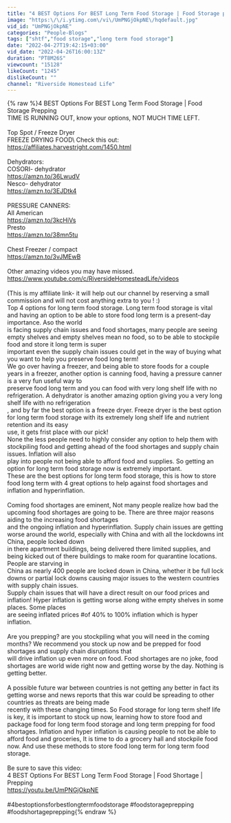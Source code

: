 ```yaml
---
title: "4 BEST Options For BEST Long Term Food Storage | Food Storage prepping"
image: "https:\/\/i.ytimg.com\/vi\/UmPNGjOkpNE\/hqdefault.jpg"
vid_id: "UmPNGjOkpNE"
categories: "People-Blogs"
tags: ["shtf","food storage","long term food storage"]
date: "2022-04-27T19:42:15+03:00"
vid_date: "2022-04-26T16:00:13Z"
duration: "PT8M26S"
viewcount: "15128"
likeCount: "1245"
dislikeCount: ""
channel: "Riverside Homestead Life"
---
```

{% raw %}4 BEST Options For BEST Long Term Food Storage | Food Storage Prepping<br />TIME IS RUNNING OUT, know your options, NOT MUCH TIME LEFT.<br /><br />Top Spot / Freeze Dryer<br /> FREEZE DRYING FOOD\ Check this out:<br /><a rel="nofollow" target="blank" href="https://affiliates.harvestright.com/1450.html">https://affiliates.harvestright.com/1450.html</a><br /><br />Dehydrators:<br />COSORI- dehydrator<br /><a rel="nofollow" target="blank" href="https://amzn.to/36LwudV">https://amzn.to/36LwudV</a><br />Nesco- dehydrator<br /><a rel="nofollow" target="blank" href="https://amzn.to/3EJDtk4">https://amzn.to/3EJDtk4</a><br /><br />PRESSURE CANNERS:<br />All American<br /><a rel="nofollow" target="blank" href="https://amzn.to/3kcHiVs">https://amzn.to/3kcHiVs</a><br />Presto<br /><a rel="nofollow" target="blank" href="https://amzn.to/38mn5tu">https://amzn.to/38mn5tu</a><br /><br />Chest Freezer / compact<br /><a rel="nofollow" target="blank" href="https://amzn.to/3vJMEwB">https://amzn.to/3vJMEwB</a><br /><br />Other amazing videos you may have missed.<br /><a rel="nofollow" target="blank" href="https://www.youtube.com/c/RiversideHomesteadLife/videos">https://www.youtube.com/c/RiversideHomesteadLife/videos</a><br /><br />(This is my affiliate link- it will help out our channel by reserving a small commission and will not cost anything extra to you ! :)<br />Top 4 options for long term food storage.  Long term food storage is vital and having an option to be able to store food long term is a present-day importance.  Aso the world<br />is facing supply chain issues and food shortages, many people are seeing empty shelves and empty shelves mean no food, so to be able to stockpile food and store it long term is super<br />important even the supply chain issues could get in the way of buying what you want to help you preserve food long term!  <br />We go over having a freezer, and being able to store foods for a couple years in a freezer, another option is canning food, having a pressure canner is a very fun useful way to <br />preserve food long term and you can food with very long shelf life with no refrigeration.  A dehydrator is another amazing option giving you a very long shelf life with no refrigeration<br />, and by far the best option is a freeze dryer. Freeze dryer is the best option for long term food storage with its extremely long shelf life and nutrient retention and its easy<br />use, it gets frist place with our pick!<br />None the less people need to highly consider any option to help them with stockpiling food and getting ahead of the food shortages and supply chain issues.  Inflation will also<br />play into people not being able to afford food and supplies.   So getting an option for long term food storage now is extremely important.<br />These are the best options for long term food storage, this is how to store food long term with 4 great options to help against food shortages and inflation and hyperinflation.<br /> <br />Coming food shortages are eminent, Not many people realize how bad the upcoming food shortages are going to be.  There are three major reasons aiding to the increasing food shortages<br />and the ongoing inflation and hyperinflation.  Supply chain issues are getting worse around the world, especially with China and with all the lockdowns int China, people locked down<br />in there apartment buildings, being delivered there limited supplies, and being kicked out of there buildings to make room for quarantine locations.  People are starving in <br />China as nearly 400 people are locked down in China, whether it be full lock downs or partial lock downs causing major issues to the western countries with supply chain issues.  <br />Supply chain issues that will have a direct result on our food prices and inflation! Hyper inflation is getting worse along withe empty shelves in some places.  Some places <br />are seeing inflated prices #of 40% to 100% inflation which is hyper inflation. <br /><br />Are you prepping? are you stockpiling what you will need in the coming months? We recommend you stock up now and be prepped for food shortages and supply chain disruptions that<br />will drive inflation up even more on food.  Food shortages are no joke, food shortages are world wide right now and getting worse by the day.  Nothing is getting better.<br /><br />A possible future war between  countries  is not getting any better in fact its getting worse and news reports that this war could be spreading to other countries as threats are being made<br />recently with these changing times.  So Food storage for long term shelf life is key, it is important to stock up now, learning how to store food and package food for long term food storage and long term prepping for food shortages.  Inflation and hyper inflation is causing people to not be able to afford food and groceries, It is time to do a grocery hall and stockpile food now.  And use these methods to store food long term for long term food storage.<br /><br />Be sure to save this video:<br />4 BEST Options For BEST Long Term Food Storage | Food Shortage | Prepping<br /><a rel="nofollow" target="blank" href="https://youtu.be/UmPNGjOkpNE">https://youtu.be/UmPNGjOkpNE</a><br /><br />#4bestoptionsforbestlongtermfoodstorage #foodstorageprepping #foodshortageprepping{% endraw %}
